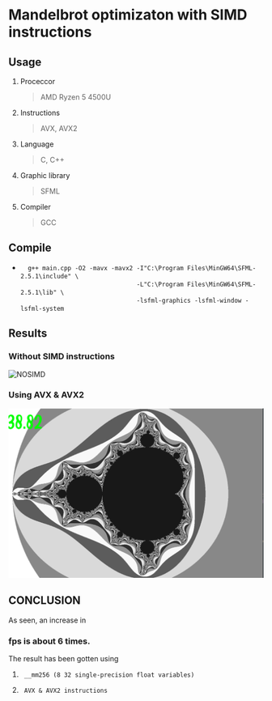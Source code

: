 Mandelbrot optimizaton with SIMD instructions
=============================================

Usage
-----------
1.  Proceccor
    > AMD Ryzen 5 4500U
2.  Instructions
    > AVX, AVX2
3.  Language
    > C, C++
4.  Graphic library
    > SFML
5.  Compiler
    > GCC

Compile
-------
+       g++ main.cpp -O2 -mavx -mavx2 -I"C:\Program Files\MinGW64\SFML-2.5.1\include" \
                                      -L"C:\Program Files\MinGW64\SFML-2.5.1\lib" \
                                      -lsfml-graphics -lsfml-window -lsfml-system

Results
-------

### Without SIMD instructions
![NOSIMD](/NOSSE.pn)

### Using AVX & AVX2
![SIMD](/SSE.png)

CONCLUSION
----------
As seen, an increase in 
### fps is about 6 times.
The result has been gotten using
1.      __mm256 (8 32 single-precision float variables)
2.      AVX & AVX2 instructions
